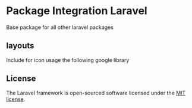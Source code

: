 # Package Integration Laravel

Base package for all other laravel packages

## layouts

Include for icon usage the following google library <link rel="stylesheet" href="https://fonts.googleapis.com/icon?family=Material+Icons">

## License

The Laravel framework is open-sourced software licensed under the [MIT license](https://opensource.org/licenses/MIT).
